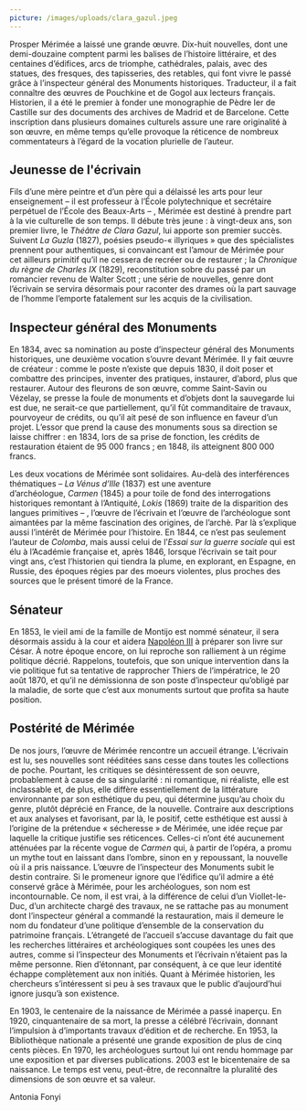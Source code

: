 ```yaml
---
picture: /images/uploads/clara_gazul.jpeg
---
```

Prosper Mérimée a laissé une grande œuvre. Dix-huit nouvelles, dont une demi-douzaine comptent parmi les balises de l’histoire littéraire, et des centaines d’édifices, arcs de triomphe, cathédrales, palais, avec des statues, des fresques, des tapisseries, des retables, qui font vivre le passé grâce à l’inspecteur général des Monuments historiques. Traducteur, il a fait connaître des œuvres de Pouchkine et de Gogol aux lecteurs français. Historien, il a été le premier à fonder une monographie de Pèdre Ier de Castille sur des documents des archives de Madrid et de Barcelone. Cette inscription dans plusieurs domaines culturels assure une rare originalité à son œuvre, en même temps qu’elle provoque la réticence de nombreux commentateurs à l’égard de la vocation plurielle de l’auteur.

## Jeunesse de l'écrivain

Fils d’une mère peintre et d’un père qui a délaissé les arts pour leur enseignement – il est professeur à l’École polytechnique et secrétaire perpétuel de l’École des Beaux-Arts – , Mérimée est destiné à prendre part à la vie culturelle de son temps. Il débute très jeune : à vingt-deux ans, son premier livre, le *Théâtre de Clara Gazul*, lui apporte son premier succès. Suivent *La Guzla* (1827), poésies pseudo-« illyriques » que des spécialistes prennent pour authentiques, si convaincant est l’amour de Mérimée pour cet ailleurs primitif qu’il ne cessera de recréer ou de restaurer ; la *Chronique du règne de Charles IX* (1829), reconstitution sobre du passé par un romancier revenu de Walter Scott ; une série de nouvelles, genre dont l’écrivain se servira désormais pour raconter des drames où la part sauvage de l’homme l’emporte fatalement sur les acquis de la civilisation.

## Inspecteur général des Monuments

En 1834, avec sa nomination au poste d’inspecteur général des Monuments historiques, une deuxième vocation s’ouvre devant Mérimée. Il y fait œuvre de créateur : comme le poste n’existe que depuis 1830, il doit poser et combattre des principes, inventer des pratiques, instaurer, d’abord, plus que restaurer. Autour des fleurons de son œuvre, comme Saint-Savin ou Vézelay, se presse la foule de monuments et d’objets dont la sauvegarde lui est due, ne serait-ce que partiellement, qu’il fût commanditaire de travaux, pourvoyeur de crédits, ou qu’il ait pesé de son influence en faveur d’un projet. L’essor que prend la cause des monuments sous sa direction se laisse chiffrer : en 1834, lors de sa prise de fonction, les crédits de restauration étaient de 95 000 francs ; en 1848, ils atteignent 800 000 francs.

Les deux vocations de Mérimée sont solidaires. Au-delà des interférences thématiques – *La Vénus d’Ille* (1837) est une aventure d’archéologue, *Carmen* (1845) a pour toile de fond des interrogations historiques remontant à l’Antiquité, *Lokis* (1869) traite de la disparition des langues primitives – , l’œuvre de l’écrivain et l’œuvre de l’archéologue sont aimantées par la même fascination des origines, de l’archè. Par là s’explique aussi l’intérêt de Mérimée pour l’histoire. En 1844, ce n’est pas seulement l’auteur de *Colomba*, mais aussi celui de l’*Essai sur la guerre sociale* qui est élu à l’Académie française et, après 1846, lorsque l’écrivain se tait pour vingt ans, c’est l’historien qui tiendra la plume, en explorant, en Espagne, en Russie, des époques régies par des moeurs violentes, plus proches des sources que le présent timoré de la France.

## Sénateur

En 1853, le vieil ami de la famille de Montijo est nommé sénateur, il sera désormais assidu à la cour et aidera [Napoléon III](https://francearchives.gouv.fr/pages_histoire/39666 "Lien vers la page d'histoire") à préparer son livre sur César. À notre époque encore, on lui reproche son ralliement à un régime politique décrié. Rappelons, toutefois, que son unique intervention dans la vie politique fut sa tentative de rapprocher Thiers de l’impératrice, le 20 août 1870, et qu’il ne démissionna de son poste d’inspecteur qu’obligé par la maladie, de sorte que c’est aux monuments surtout que profita sa haute position.

## Postérité de Mérimée

De nos jours, l’œuvre de Mérimée rencontre un accueil étrange. L’écrivain est lu, ses nouvelles sont rééditées sans cesse dans toutes les collections de poche. Pourtant, les critiques se désintéressent de son oeuvre, probablement à cause de sa singularité : ni romantique, ni réaliste, elle est inclassable et, de plus, elle diffère essentiellement de la littérature environnante par son esthétique du peu, qui détermine jusqu’au choix du genre, plutôt déprécié en France, de la nouvelle. Contraire aux descriptions et aux analyses et favorisant, par là, le positif, cette esthétique est aussi à l’origine de la prétendue « sécheresse » de Mérimée, une idée reçue par laquelle la critique justifie ses réticences. Celles-ci n’ont été aucunement atténuées par la récente vogue de *Carmen* qui, à partir de l’opéra, a promu un mythe tout en laissant dans l’ombre, sinon en y repoussant, la nouvelle où il a pris naissance. L’œuvre de l’inspecteur des Monuments subit le destin contraire. Si le promeneur ignore que l’édifice qu’il admire a été conservé grâce à Mérimée, pour les archéologues, son nom est incontournable. Ce nom, il est vrai, à la différence de celui d’un Viollet-le-Duc, d’un architecte chargé des travaux, ne se rattache pas au monument dont l’inspecteur général a commandé la restauration, mais il demeure le nom du fondateur d’une politique d’ensemble de la conservation du patrimoine français. L’étrangeté de l’accueil s’accuse davantage du fait que les recherches littéraires et archéologiques sont coupées les unes des autres, comme si l’inspecteur des Monuments et l’écrivain n’étaient pas la même personne. Rien d’étonnant, par conséquent, à ce que leur identité échappe complètement aux non initiés. Quant à Mérimée historien, les chercheurs s’intéressent si peu à ses travaux que le public d’aujourd’hui ignore jusqu’à son existence.

En 1903, le centenaire de la naissance de Mérimée a passé inaperçu. En 1920, cinquantenaire de sa mort, la presse a célébré l’écrivain, donnant l’impulsion à d’importants travaux d’édition et de recherche. En 1953, la Bibliothèque nationale a présenté une grande exposition de plus de cinq cents pièces. En 1970, les archéologues surtout lui ont rendu hommage par une exposition et par diverses publications. 2003 est le bicentenaire de sa naissance. Le temps est venu, peut-être, de reconnaître la pluralité des dimensions de son œuvre et sa valeur.

Antonia Fonyi